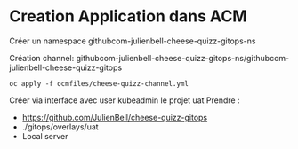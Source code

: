 # Creation Application dans ACM

Créer un namespace githubcom-julienbell-cheese-quizz-gitops-ns

Création channel:
 githubcom-julienbell-cheese-quizz-gitops-ns/githubcom-julienbell-cheese-quizz-gitops

    oc apply -f ocmfiles/cheese-quizz-channel.yml


Créer via interface avec user kubeadmin le projet uat
Prendre :
- https://github.com/JulienBell/cheese-quizz-gitops
- ./gitops/overlays/uat
- Local server